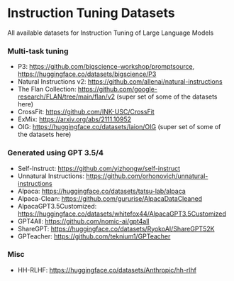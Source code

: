 # Instruction Tuning Datasets
All available datasets for Instruction Tuning of Large Language Models

### Multi-task tuning
- P3: https://github.com/bigscience-workshop/promptsource, https://huggingface.co/datasets/bigscience/P3
- Natural Instructions v2: https://github.com/allenai/natural-instructions
- The Flan Collection: https://github.com/google-research/FLAN/tree/main/flan/v2 (super set of some of the datasets here)
- CrossFit: https://github.com/INK-USC/CrossFit
- ExMix: https://arxiv.org/abs/2111.10952
- OIG: https://huggingface.co/datasets/laion/OIG (super set of some of the datasets here)


### Generated using GPT 3.5/4

- Self-Instruct: https://github.com/yizhongw/self-instruct
- Unnatural Instructions: https://github.com/orhonovich/unnatural-instructions
- Alpaca: https://huggingface.co/datasets/tatsu-lab/alpaca
- Alpaca-Clean: https://github.com/gururise/AlpacaDataCleaned
- AlpacaGPT3.5Customized: https://huggingface.co/datasets/whitefox44/AlpacaGPT3.5Customized
- GPT4All: https://github.com/nomic-ai/gpt4all
- ShareGPT: https://huggingface.co/datasets/RyokoAI/ShareGPT52K
- GPTeacher: https://github.com/teknium1/GPTeacher

### Misc
- HH-RLHF: https://huggingface.co/datasets/Anthropic/hh-rlhf


